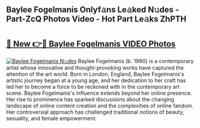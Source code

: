 ## Baylee Fogelmanis Onlyf𝚊ns Le𝚊ked N𝚞des - Part-ZcQ Photos Video - Hot Part Le𝚊ks ZhPTH

# <h2><a href="http://ab45079.deff.icu/?id=Baylee+Fogelmanis">🔗 New 👉🔴 Baylee Fogelmanis VIDEO Photos</a></h2>

[![Baylee Fogelmanis N𝚞des](https://i.imgur.com/rIISA9y.gif)](http://ab45079.deff.icu/?id=Baylee+Fogelmanis)
Baylee Fogelmanis (b. 1990) is a contemporary artist whose innovative and thought-provoking works have captured the attention of the art world. Born in London, England, Baylee Fogelmanis's artistic journey began at a young age, and her dedication to her craft has led her to become a force to be reckoned with in the contemporary art scene. Baylee Fogelmanis's influence extends beyond her online presence. Her rise to prominence has sparked discussions about the changing landscape of online content creation and the complexities of online fandom. Her controversial approach has challenged traditional notions of beauty, sexuality, and female empowerment.
